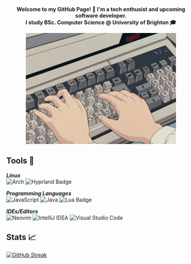**<p align='center'>Welcome to my GitHub Page! :wave: I'm a tech enthusist and upcoming software developer. <br>
I study BSc. Computer Science @ University of Brighton :mortar_board:</p>**

<p align='center'>
   <img width=400 src='typing.gif' width='150px'></img>
</p>

## Tools 🧰 

***Linux*** <br>
![Arch](https://img.shields.io/badge/Arch%20Linux-1793D1?logo=arch-linux&logoColor=fff&style=for-the-badge)
![Hyprland Badge](https://img.shields.io/badge/Hyprland-58E1FF?logo=hyprland&logoColor=000&style=for-the-badge)

***Programming Languages*** <br>
![JavaScript](https://img.shields.io/badge/javascript-%23323330.svg?style=for-the-badge&logo=javascript&logoColor=%23F7DF1E)
![Java](https://img.shields.io/badge/java-%23ED8B00.svg?style=for-the-badge&logo=openjdk&logoColor=white)
![Lua Badge](https://img.shields.io/badge/Lua-2C2D72?logo=lua&logoColor=fff&style=for-the-badge)

***IDEs/Editors*** <br>
![Neovim](https://img.shields.io/badge/NeoVim-%2357A143.svg?&style=for-the-badge&logo=neovim&logoColor=white)
![IntelliJ IDEA](https://img.shields.io/badge/IntelliJIDEA-000000.svg?style=for-the-badge&logo=intellij-idea&logoColor=white)
![Visual Studio Code](https://img.shields.io/badge/Visual%20Studio%20Code-0078d7.svg?style=for-the-badge&logo=visual-studio-code&logoColor=white)


## Stats 📈 
[![GitHub Streak](https://streak-stats.demolab.com/?user=mudiacode)](https://git.io/streak-stats)
